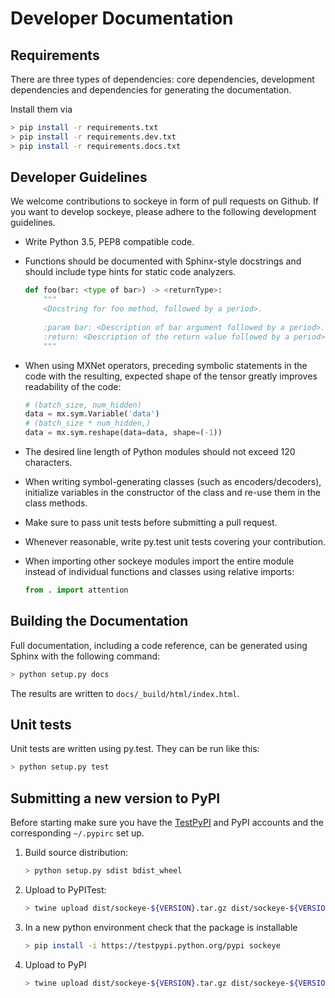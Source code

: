 # Developer Documentation

## Requirements



There are three types of dependencies: core dependencies, development dependencies and dependencies for generating the documentation.
 
Install them via
```bash
> pip install -r requirements.txt
> pip install -r requirements.dev.txt
> pip install -r requirements.docs.txt
```


## Developer Guidelines

We welcome contributions to sockeye in form of pull requests on Github.
If you want to develop sockeye, please adhere to the following development guidelines.


 * Write Python 3.5, PEP8 compatible code.
 
 * Functions should be documented with Sphinx-style docstrings and
   should include type hints for static code analyzers.
 
    ```python
    def foo(bar: <type of bar>) -> <returnType>:
        """
        <Docstring for foo method, followed by a period>.
        
        :param bar: <Description of bar argument followed by a period>.
        :return: <Description of the return value followed by a period>.
        """
    ```

 * When using MXNet operators, preceding symbolic statements
   in the code with the resulting, expected shape of the tensor greatly improves readability of the code:
    ```python
    # (batch_size, num_hidden)
    data = mx.sym.Variable('data')
    # (batch_size * num_hidden,)
    data = mx.sym.reshape(data=data, shape=(-1))
    ```

 * The desired line length of Python modules should not exceed 120 characters.
 
 * When writing symbol-generating classes (such as encoders/decoders), initialize variables in the constructor of the 
   class and re-use them in the class methods.
   
 * Make sure to pass unit tests before submitting a pull request.
 
 * Whenever reasonable, write py.test unit tests covering your contribution.
 
 * When importing other sockeye modules import the entire module instead of individual functions and classes using
   relative imports:
    ```python
    from . import attention
    ```  
   

## Building the Documentation
Full documentation, including a code reference, can be generated using Sphinx with the following command:
```bash
> python setup.py docs
```
The results are written to ```docs/_build/html/index.html```.


## Unit tests
Unit tests are written using py.test.
They can be run like this:
```bash
> python setup.py test
```

## Submitting a new version to PyPI

Before starting make sure you have the [TestPyPI](https://wiki.python.org/moin/TestPyPI) and PyPI accounts and the 
corresponding `~/.pypirc` set up.

1. Build source distribution:
   ``` bash
   > python setup.py sdist bdist_wheel
   ```
1. Upload to PyPITest: 
   ```bash
   > twine upload dist/sockeye-${VERSION}.tar.gz dist/sockeye-${VERSION}-py3-none-any.whl -r pypitest
   ```
1. In a new python environment check that the package is installable
   ```bash
   > pip install -i https://testpypi.python.org/pypi sockeye
   ```
1. Upload to PyPI
   ```bash
   > twine upload dist/sockeye-${VERSION}.tar.gz dist/sockeye-${VERSION}-py3-none-any.whl
   ```

 
